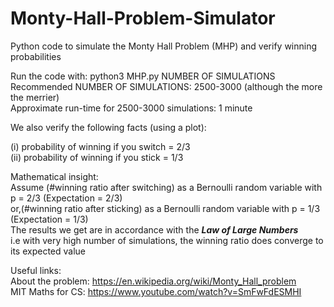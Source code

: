 # Monty-Hall-Problem-Simulator


Python code to simulate the Monty Hall Problem (MHP) and verify winning probabilities<br />
   
Run the code with: python3 MHP.py NUMBER OF SIMULATIONS <br />
Recommended NUMBER OF SIMULATIONS: 2500-3000 (although the more the merrier)<br />
Approximate run-time for 2500-3000 simulations: 1 minute<br />

We also verify the following facts (using a plot):<br />
   
(i) probability of winning if you switch = 2/3<br />
(ii) probability of winning if you stick = 1/3<br />

Mathematical insight:<br />
Assume (#winning ratio after switching) as a Bernoulli random variable with p = 2/3 (Expectation = 2/3)<br />
or,(#winning ratio after sticking) as a Bernoulli random variable with p = 1/3 (Expectation = 1/3)<br />
The results we get are in accordance with the ***Law of Large Numbers***<br /> i.e with very high number of simulations, the winning ratio does converge to its expected value
   
Useful links: <br />
About the problem: https://en.wikipedia.org/wiki/Monty_Hall_problem <br />
MIT Maths for CS: https://www.youtube.com/watch?v=SmFwFdESMHI
   
